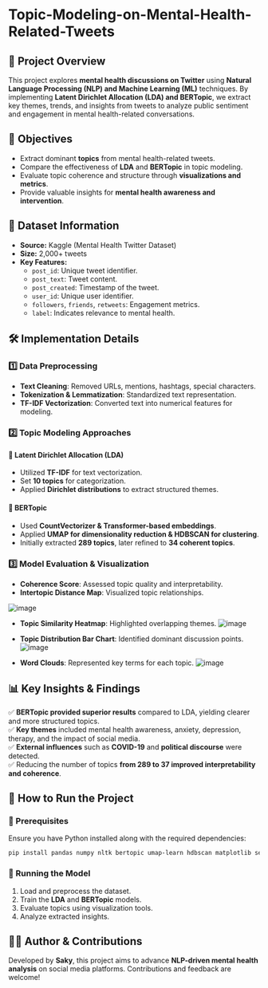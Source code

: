 # Topic-Modeling-on-Mental-Health-Related-Tweets

## **📌 Project Overview**
This project explores **mental health discussions on Twitter** using **Natural Language Processing (NLP) and Machine Learning (ML)** techniques. By implementing **Latent Dirichlet Allocation (LDA) and BERTopic**, we extract key themes, trends, and insights from tweets to analyze public sentiment and engagement in mental health-related conversations.

## **🎯 Objectives**
- Extract dominant **topics** from mental health-related tweets.
- Compare the effectiveness of **LDA** and **BERTopic** in topic modeling.
- Evaluate topic coherence and structure through **visualizations and metrics**.
- Provide valuable insights for **mental health awareness and intervention**.

## **📂 Dataset Information**
- **Source:** Kaggle (Mental Health Twitter Dataset)
- **Size:** 2,000+ tweets
- **Key Features:**
  - `post_id`: Unique tweet identifier.
  - `post_text`: Tweet content.
  - `post_created`: Timestamp of the tweet.
  - `user_id`: Unique user identifier.
  - `followers`, `friends`, `retweets`: Engagement metrics.
  - `label`: Indicates relevance to mental health.

## **🛠️ Implementation Details**
### **1️⃣ Data Preprocessing**
- **Text Cleaning**: Removed URLs, mentions, hashtags, special characters.
- **Tokenization & Lemmatization**: Standardized text representation.
- **TF-IDF Vectorization**: Converted text into numerical features for modeling.

### **2️⃣ Topic Modeling Approaches**
#### **📌 Latent Dirichlet Allocation (LDA)**
- Utilized **TF-IDF** for text vectorization.
- Set **10 topics** for categorization.
- Applied **Dirichlet distributions** to extract structured themes.

#### **📌 BERTopic**
- Used **CountVectorizer & Transformer-based embeddings**.
- Applied **UMAP for dimensionality reduction & HDBSCAN for clustering**.
- Initially extracted **289 topics**, later refined to **34 coherent topics**.

### **3️⃣ Model Evaluation & Visualization**
- **Coherence Score**: Assessed topic quality and interpretability.
- **Intertopic Distance Map**: Visualized topic relationships.

![image](https://github.com/user-attachments/assets/10c51e27-c67e-4747-bc3c-2c0c4e15e647)

- **Topic Similarity Heatmap**: Highlighted overlapping themes.
![image](https://github.com/user-attachments/assets/e688e799-4513-4ac4-90fd-d5bce38b7538)

- **Topic Distribution Bar Chart**: Identified dominant discussion points.
![image](https://github.com/user-attachments/assets/e0fd28d3-4589-4d7b-ba4a-0224c6447284)

- **Word Clouds**: Represented key terms for each topic.
![image](https://github.com/user-attachments/assets/39b8279f-9030-4aaf-9d85-b264cf83b298)


## **📊 Key Insights & Findings**
✅ **BERTopic provided superior results** compared to LDA, yielding clearer and more structured topics.<br>
✅ **Key themes** included mental health awareness, anxiety, depression, therapy, and the impact of social media.<br>
✅ **External influences** such as **COVID-19** and **political discourse** were detected.<br>
✅ Reducing the number of topics **from 289 to 37 improved interpretability and coherence**.


## **🚀 How to Run the Project**
### **🔹 Prerequisites**
Ensure you have Python installed along with the required dependencies:
```bash
pip install pandas numpy nltk bertopic umap-learn hdbscan matplotlib seaborn
```

### **🔹 Running the Model**
1. Load and preprocess the dataset.
2. Train the **LDA** and **BERTopic** models.
3. Evaluate topics using visualization tools.
4. Analyze extracted insights.

## **👨‍💻 Author & Contributions**
Developed by **Saky**, this project aims to advance **NLP-driven mental health analysis** on social media platforms. Contributions and feedback are welcome!


